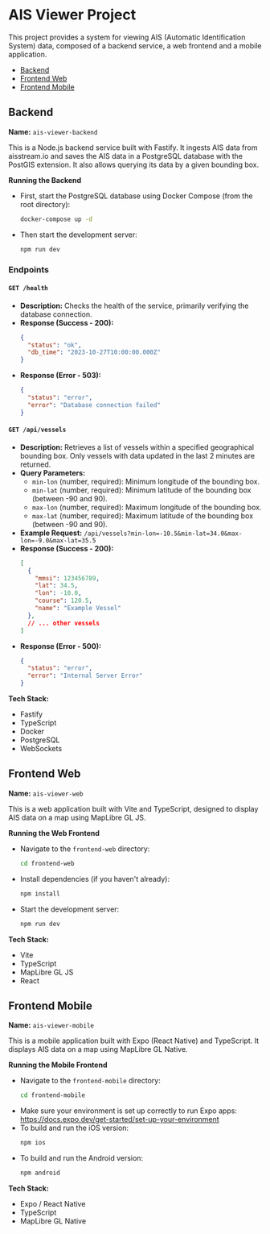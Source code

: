 # AIS Viewer Project

This project provides a system for viewing AIS (Automatic Identification System) data, composed of a backend service, a web frontend and a mobile application.

- [Backend](#backend)
- [Frontend Web](#frontend-web)
- [Frontend Mobile](#frontend-mobile)

## Backend

**Name:** `ais-viewer-backend`

This is a Node.js backend service built with Fastify. It ingests AIS data from aisstream.io and saves the AIS data in a PostgreSQL database with the PostGIS extension. It also allows querying its data by a given bounding box.

**Running the Backend**
- First, start the PostgreSQL database using Docker Compose (from the root directory):
  ```bash
  docker-compose up -d
  ```
- Then start the development server:
  ```bash
  npm run dev
  ```

### Endpoints

#### `GET /health`
- **Description:** Checks the health of the service, primarily verifying the database connection.
- **Response (Success - 200):**
  ```json
  {
    "status": "ok",
    "db_time": "2023-10-27T10:00:00.000Z"
  }
  ```
- **Response (Error - 503):**
  ```json
  {
    "status": "error",
    "error": "Database connection failed"
  }
  ```

#### `GET /api/vessels`
- **Description:** Retrieves a list of vessels within a specified geographical bounding box. Only vessels with data updated in the last 2 minutes are returned.
- **Query Parameters:**
  - `min-lon` (number, required): Minimum longitude of the bounding box.
  - `min-lat` (number, required): Minimum latitude of the bounding box (between -90 and 90).
  - `max-lon` (number, required): Maximum longitude of the bounding box.
  - `max-lat` (number, required): Maximum latitude of the bounding box (between -90 and 90).
- **Example Request:** `/api/vessels?min-lon=-10.5&min-lat=34.0&max-lon=-9.0&max-lat=35.5`
- **Response (Success - 200):**
  ```json
  [
    {
      "mmsi": 123456789,
      "lat": 34.5,
      "lon": -10.0,
      "course": 120.5,
      "name": "Example Vessel"
    },
    // ... other vessels
  ]
  ```
- **Response (Error - 500):**
  ```json
  {
    "status": "error",
    "error": "Internal Server Error"
  }
  ```

**Tech Stack:**
- Fastify
- TypeScript
- Docker
- PostgreSQL
- WebSockets


## Frontend Web

**Name:** `ais-viewer-web`

This is a web application built with Vite and TypeScript, designed to display AIS data on a map using MapLibre GL JS.

**Running the Web Frontend**
- Navigate to the `frontend-web` directory:
  ```bash
  cd frontend-web
  ```
- Install dependencies (if you haven't already):
  ```bash
  npm install
  ```
- Start the development server:
  ```bash
  npm run dev
  ```

**Tech Stack:**
-   Vite
-   TypeScript
-   MapLibre GL JS
-   React


## Frontend Mobile

**Name:** `ais-viewer-mobile`

This is a mobile application built with Expo (React Native) and TypeScript. It displays AIS data on a map using MapLibre GL Native.

**Running the Mobile Frontend**
- Navigate to the `frontend-mobile` directory:
  ```bash
  cd frontend-mobile
  ```
- Make sure your environment is set up correctly to run Expo apps: https://docs.expo.dev/get-started/set-up-your-environment
- To build and run the iOS version:
  ```bash
  npm ios
  ```
- To build and run the Android version:
  ```bash
  npm android
  ```

**Tech Stack:**
-   Expo / React Native
-   TypeScript
-   MapLibre GL Native